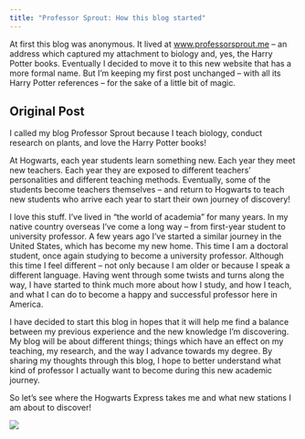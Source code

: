 ```yaml
---
title: "Professor Sprout: How this blog started"
---
```


At first this blog was anonymous. It lived at www.professorsprout.me – an address which
captured my attachment to biology and, yes, the Harry Potter books. Eventually I decided to move it to
this new website that has a more formal name. But I’m keeping my first post unchanged – with all its Harry Potter
references – for the sake of a little bit of magic.<!--more-->

## Original Post

I called my blog Professor Sprout because I teach biology, conduct research on plants, and love the
Harry Potter books!

At Hogwarts, each year students learn something new. Each year they meet new teachers. Each year
they are exposed to different teachers’ personalities and different teaching methods. Eventually,
some of the students become teachers themselves – and return to Hogwarts to teach new students who
arrive each year to start their own journey of discovery!

I love this stuff. I’ve lived in “the world of academia” for many years. In my native country
overseas I’ve come a long way – from first-year student to university professor. A few years ago
I’ve started a similar journey in the United States, which has become my new home. This time I am a
doctoral student, once again studying to become a university professor. Although this time I feel
different – not only because I am older or because I speak a different language. Having went through
some twists and turns along the way, I have started to think much more about how I study, and how I
teach, and what I can do to become a happy and successful professor here in America.

I have decided to start this blog in hopes that it will help me find a balance between my previous
experience and the new knowledge I’m discovering. My blog will be about different things; things
which have an effect on my teaching, my research, and the way I advance towards my degree. By
sharing my thoughts through this blog, I hope to better understand what kind of professor I actually
want to become during this new academic journey.

So let’s see where the Hogwarts Express takes me and what new stations I am about to discover!

<img src="{{ '/assets/content/blog/hogwarts-express.gif' | relative_url }}" class="border-0 img-fluid mx-auto d-block">
